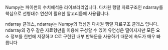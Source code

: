 Numpy는 파이썬의 수치해석용 라이브러리입니다.
다차원 행렬 자료구조인 ndarray를 핵심으로 선형대수 연산이 필요한 알고리듬에 사용됩니다.

ndarray 클래스,
ndarray는 Numpy의 핵심인 다차원 행렬 자료구조 클래스 입니다.
ndarray의 경우 같은 자료형만을 이용해 구성할 수 있어 유연성은 떨이지지만 모든 요소 정보를 한번에 저장하고 C로 구현된 내부 반복문을 사용하기 때문에 속도가 매우 빠릅니다
